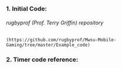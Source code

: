 
### 1. Initial Code:

###### rugbyprof (Prof. Terry Griffin) repository

    (https://github.com/rugbyprof/Mwsu-Mobile-Gaming/tree/master/Example_code)

### 2. Timer code reference:

###### 


